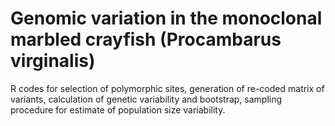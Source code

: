 # Genomic variation in the monoclonal marbled crayfish (Procambarus virginalis) 


R codes for selection of polymorphic sites, generation of re-coded matrix of variants, calculation of genetic variability and bootstrap, sampling procedure for estimate of population size variability.

